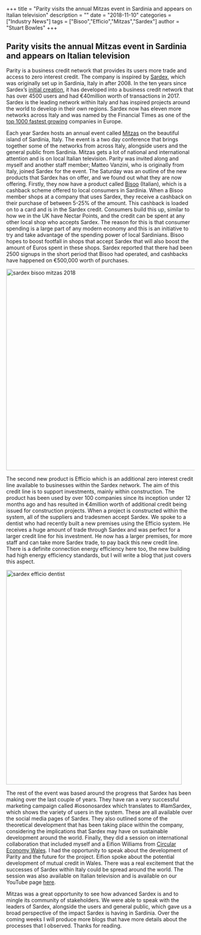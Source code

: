+++
title = "Parity visits the annual Mitzas event in Sardinia and appears on Italian television"
description = ""
date = "2018-11-10"
categories = ["Industry News"]
tags = ["Bisoo","Efficio","Mitzas","Sardex"]
author = "Stuart Bowles"
+++


## Parity visits the annual Mitzas event in Sardinia and appears on Italian television


Parity is a business credit network that provides its users more trade and access to zero interest credit. The company is inspired by [Sardex](https://www.sardex.net/?lang=en), which was originally set up in Sardinia, Italy in after 2008. In the ten years since Sardex’s [initial creation](https://www.ft.com/content/cf875d9a-5be6-11e5-a28b-50226830d644), it has developed into a business credit network that has over 4500 users and had €40million worth of transactions in 2017. Sardex is the leading network within Italy and has inspired projects around the world to develop in their own regions. Sardex now has eleven more networks across Italy and was named by the Financial Times as one of the [top 1000 fastest growing](https://ig.ft.com/ft-1000/) companies in Europe.



Each year Sardex hosts an annual event called [Mitzas](https://www.sardex.net/tag/mitzas/) on the beautiful island of Sardinia, Italy. The event is a two day conference that brings together some of the networks from across Italy, alongside users and the general public from Sardinia. Mitzas gets a lot of national and international attention and is on local Italian television. Parity was invited along and myself and another staff member; Matteo Vanzini, who is originally from Italy, joined Sardex for the event. The Saturday was an outline of the new products that Sardex has on offer, and we found out what they are now offering. Firstly, they now have a product called [Bisoo](https://www.bisoo.it/) (Italian), which is a cashback scheme offered to local consumers in Sardinia. When a Bisoo member shops at a company that uses Sardex, they receive a cashback on their purchase of between 5-25% of the amount. This cashback is loaded on to a card and is in the Sardex credit. Consumers build this up, similar to how we in the UK have Nectar Points, and the credit can be spent at any other local shop who accepts Sardex. The reason for this is that consumer spending is a large part of any modern economy and this is an initiative to try and take advantage of the spending power of local Sardinians. Bisoo hopes to boost footfall in shops that accept Sardex that will also boost the amount of Euros spent in these shops. Sardex reported that there had been 2500 signups in the short period that Bisoo had operated, and cashbacks have happened on €500,000 worth of purchases.

<img alt="sardex bisoo mitzas 2018" class="aligncenter wp-image-2157" height="538" src="https://parity.network/wp-content/uploads/2018/11/44944516_1062481100580577_6706019489089060864_n.jpg" width="660"/>

The second new product is Efficio which is an additional zero interest credit line available to businesses within the Sardex network. The aim of this credit line is to support investments, mainly within construction. The product has been used by over 100 companies since its inception under 12 months ago and has resulted in €4million worth of additional credit being issued for construction projects. When a project is constructed within the system, all of the suppliers and tradesmen accept Sardex. We spoke to a dentist who had recently built a new premises using the Efficio system. He receives a huge amount of trade through Sardex and was perfect for a larger credit line for his investment. He now has a larger premises, for more staff and can take more Sardex trade, to pay back this new credit line. There is a definite connection energy efficiency here too, the new building had high energy efficiency standards, but I will write a blog that just covers this aspect.

<img alt="sardex efficio dentist" class="aligncenter wp-image-2158" height="573" src="https://parity.network/wp-content/uploads/2018/11/41741871_1035619493266738_963983655577845760_n.jpg" width="469"/>

The rest of the event was based around the progress that Sardex has been making over the last couple of years. They have ran a very successful marketing campaign called #iosonosardex which translates to #IamSardex, which shows the variety of users in the system. These are all available over the social media pages of Sardex. They also outlined some of the theoretical development that has been taking place within the company, considering the implications that Sardex may have on sustainable development around the world. Finally, they did a session on international collaboration that included myself and a Eifion Williams from [Circular Economy Wales](https://eifionwilliams.wordpress.com/2018/07/20/eifion-williams-explains-the-circular-economy-wales-agenda/). I had the opportunity to speak about the development of Parity and the future for the project. Eifion spoke about the potential development of mutual credit in Wales. There was a real excitement that the successes of Sardex within Italy could be spread around the world. The session was also available on Italian television and is available on our YouTube page [here](https://youtu.be/fhJOQz5lJv0).



Mitzas was a great opportunity to see how advanced Sardex is and to mingle its community of stakeholders. We were able to speak with the leaders of Sardex, alongside the users and general public, which gave us a broad perspective of the impact Sardex is having in Sardinia. Over the coming weeks I will produce more blogs that have more details about the processes that I observed. Thanks for reading.
